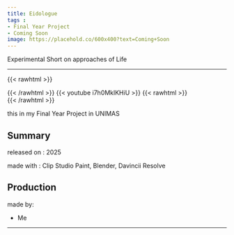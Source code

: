 ```yaml
---
title: Eidologue
tags : 
- Final Year Project
- Coming Soon
image: https://placehold.co/600x400?text=Coming+Soon
---
```

Experimental Short on approaches of Life
<!--more-->
---
{{< rawhtml >}}
<div class="py-2">
{{< /rawhtml >}}
{{< youtube i7h0MklKHiU >}}
{{< rawhtml >}}
</div>
{{< /rawhtml >}}

this in my Final Year Project in UNIMAS

## Summary

released on : 2025

made with : Clip Studio Paint, Blender, Davincii Resolve

## Production

made by:
- Me
---
